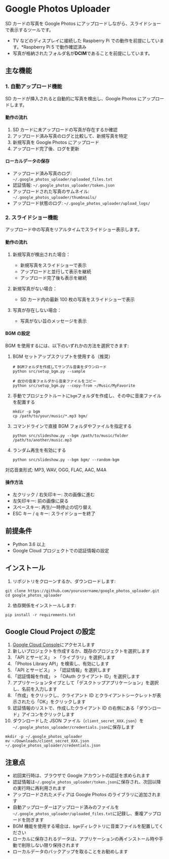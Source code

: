 # Google Photos Uploader

SD カードの写真を Google Photos にアップロードしながら、スライドショーで表示するツールです。
- TV などのディスプレイに接続した Raspberry Pi での動作を前提にしています。\*Raspberry Pi 5 で動作確認済み
- 写真が格納されたフォルダ名が**DCIM**であることを前提にしています。

## 主な機能

### 1. 自動アップロード機能

SD カードが挿入されると自動的に写真を検出し、Google Photos にアップロードします。

#### 動作の流れ

1. SD カードに未アップロードの写真が存在するか確認
2. アップロード済み写真のログと比較して、新規写真を特定
3. 新規写真を Google Photos にアップロード
4. アップロード完了後、ログを更新

#### ローカルデータの保存

- アップロード済み写真のログ: `~/.google_photos_uploader/uploaded_files.txt`
- 認証情報: `~/.google_photos_uploader/token.json`
- アップロードされた写真のサムネイル: `~/.google_photos_uploader/thumbnails/`
- アップロード状態のログ: `~/.google_photos_uploader/upload_logs/`

### 2. スライドショー機能

アップロード中の写真をリアルタイムでスライドショー表示します。

#### 動作の流れ

1. 新規写真が検出された場合：

   - 新規写真をスライドショーで表示
   - アップロードと並行して表示を継続
   - アップロード完了後も表示を継続

2. 新規写真がない場合：

   - SD カード内の最新 100 枚の写真をスライドショーで表示

3. 写真が存在しない場合：
   - 写真がない旨のメッセージを表示



#### BGM の設定

BGM を使用するには、以下のいずれかの方法を選択できます:

1. BGM セットアップスクリプトを使用する（推奨）

   ```
   # BGMフォルダを作成してサンプル音楽をダウンロード
   python src/setup_bgm.py --sample

   # 自分の音楽フォルダから音楽ファイルをコピー
   python src/setup_bgm.py --copy-from ~/Music/MyFavorite
   ```

2. 手動でプロジェクトルートに`bgm`フォルダを作成し、その中に音楽ファイルを配置する

   ```
   mkdir -p bgm
   cp /path/to/your/music/*.mp3 bgm/
   ```

3. コマンドラインで直接 BGM フォルダやファイルを指定する

   ```
   python src/slideshow.py --bgm /path/to/music/folder /path/to/another/music.mp3
   ```

4. ランダム再生を有効にする
   ```
   python src/slideshow.py --bgm bgm/ --random-bgm
   ```

対応音楽形式: MP3, WAV, OGG, FLAC, AAC, M4A

#### 操作方法

- 左クリック / 右矢印キー: 次の画像に進む
- 左矢印キー: 前の画像に戻る
- スペースキー: 再生/一時停止の切り替え
- ESC キー / q キー: スライドショーを終了

## 前提条件

- Python 3.6 以上
- Google Cloud プロジェクトでの認証情報の設定

## インストール

1. リポジトリをクローンするか、ダウンロードします:

```
git clone https://github.com/yourusername/google_photos_uploader.git
cd google_photos_uploader
```

2. 依存関係をインストールします:

```
pip install -r requirements.txt
```

## Google Cloud Project の設定

1. [Google Cloud Console](https://console.cloud.google.com/)にアクセスします
2. 新しいプロジェクトを作成するか、既存のプロジェクトを選択します
3. 「API とサービス」 > 「ライブラリ」を選択します
4. 「Photos Library API」を検索し、有効にします
5. 「API とサービス」 > 「認証情報」を選択します
6. 「認証情報を作成」 > 「OAuth クライアント ID」を選択します
7. アプリケーションタイプとして「デスクトップアプリケーション」を選択し、名前を入力します
8. 「作成」をクリックし、クライアント ID とクライアントシークレットが表示されたら「OK」をクリックします
9. 認証情報のリストで、作成したクライアント ID の右側にある「ダウンロード」アイコンをクリックします
10. ダウンロードした JSON ファイル（`client_secret_XXX.json`）を`~/.google_photos_uploader/credentials.json`に保存します

```
mkdir -p ~/.google_photos_uploader
mv ~/Downloads/client_secret_XXX.json ~/.google_photos_uploader/credentials.json
```

## 注意点

- 初回実行時は、ブラウザで Google アカウントの認証を求められます
- 認証情報は`~/.google_photos_uploader/token.json`に保存され、次回以降の実行時に再利用されます
- アップロードされたメディアは Google Photos のライブラリに追加されます
- 自動アップローダーはアップロード済みのファイルを`~/.google_photos_uploader/uploaded_files.txt`に記録し、重複アップロードを防ぎます
- BGM 機能を使用する場合は、`bgm`ディレクトリに音楽ファイルを配置してください
- ローカルに保存されるデータは、アプリケーションの再インストール時や手動で削除しない限り保持されます
- ローカルデータのバックアップを取ることをお勧めします
